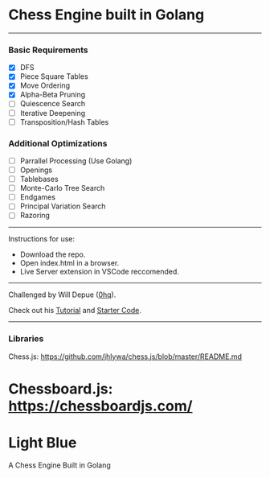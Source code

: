 # Chess Engine built in Golang

---

### Basic Requirements

 - [x] DFS
 - [x] Piece Square Tables
 - [x] Move Ordering
 - [x] Alpha-Beta Pruning
 - [ ] Quiescence Search
 - [ ] Iterative Deepening
 - [ ] Transposition/Hash Tables
 
### Additional Optimizations

 - [ ] Parrallel Processing (Use Golang)
 - [ ] Openings
 - [ ] Tablebases
 - [ ] Monte-Carlo Tree Search
 - [ ] Endgames
 - [ ] Principal Variation Search
 - [ ] Razoring

---

Instructions for use:

- Download the repo.  
- Open index.html in a browser.   
- Live Server extension in VSCode reccomended.   
  
---

Challenged by Will Depue ([0hq](https://github.com/0hq)).

Check out his [Tutorial](https://www.chessengines.org/) and [Starter Code](https://github.com/0hq/starter_chess_engine).

---

### Libraries

Chess.js: https://github.com/jhlywa/chess.js/blob/master/README.md   

Chessboard.js: https://chessboardjs.com/
=======
# Light Blue
A Chess Engine Built in Golang
